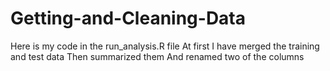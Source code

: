 # Getting-and-Cleaning-Data
Here is my code in the run_analysis.R file
At first I have merged the training and test data
Then summarized them
And renamed two of the columns 

